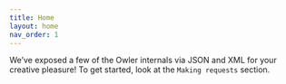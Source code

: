 ```yaml
---
title: Home
layout: home
nav_order: 1
---
```


We’ve exposed a few of the Owler internals via JSON and XML for your creative pleasure! To get started, look at the `Making requests` section.